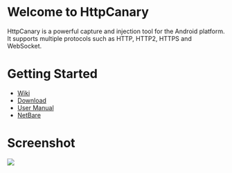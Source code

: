 # Welcome to HttpCanary

HttpCanary is a powerful capture and injection tool for the Android platform. It supports multiple protocols such as HTTP, HTTP2, HTTPS and WebSocket.

# Getting Started

- [Wiki](https://github.com/MegatronKing/HttpCanary/wiki)
- [Download](https://github.com/MegatronKing/HttpCanary/wiki/Download)
- [User Manual](https://github.com/MegatronKing/HttpCanary/wiki/User-Manual)
- [NetBare](https://github.com/MegatronKing/NetBare)

# Screenshot

![](https://github.com/MegatronKing/HttpCanary/blob/master/assets/main_screenshot.png)
